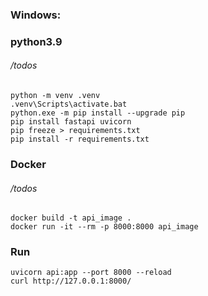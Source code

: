 ### Windows:
### python3.9
###### /todos
```
python -m venv .venv
.venv\Scripts\activate.bat
python.exe -m pip install --upgrade pip
pip install fastapi uvicorn
pip freeze > requirements.txt
pip install -r requirements.txt
```
### Docker
###### /todos
```
docker build -t api_image .
docker run -it --rm -p 8000:8000 api_image
```
### Run
```commandline
uvicorn api:app --port 8000 --reload
curl http://127.0.0.1:8000/
```
